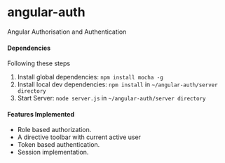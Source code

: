 angular-auth
============

Angular Authorisation and Authentication

#### Dependencies

Following these steps

1. Install global dependencies: ``npm install mocha -g``
2. Install local dev dependencies: ``npm install`` in ``~/angular-auth/server directory``
3. Start Server: ``node server.js`` in ``~/angular-auth/server directory``

#### Features Implemented

* Role based authorization.
* A directive toolbar with current active user
* Token based authentication.
* Session implementation.
